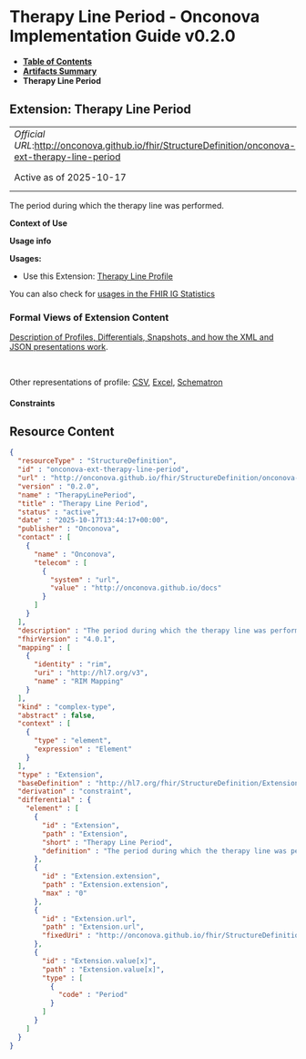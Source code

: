 # Therapy Line Period - Onconova Implementation Guide v0.2.0

* [**Table of Contents**](toc.md)
* [**Artifacts Summary**](artifacts.md)
* **Therapy Line Period**

## Extension: Therapy Line Period 

| | |
| :--- | :--- |
| *Official URL*:http://onconova.github.io/fhir/StructureDefinition/onconova-ext-therapy-line-period | *Version*:0.2.0 |
| Active as of 2025-10-17 | *Computable Name*:TherapyLinePeriod |

The period during which the therapy line was performed.

**Context of Use**

**Usage info**

**Usages:**

* Use this Extension: [Therapy Line Profile](StructureDefinition-onconova-therapy-line.md)

You can also check for [usages in the FHIR IG Statistics](https://packages2.fhir.org/xig/onconova.fhir|current/StructureDefinition/onconova-ext-therapy-line-period)

### Formal Views of Extension Content

 [Description of Profiles, Differentials, Snapshots, and how the XML and JSON presentations work](http://build.fhir.org/ig/FHIR/ig-guidance/readingIgs.html#structure-definitions). 

 

Other representations of profile: [CSV](StructureDefinition-onconova-ext-therapy-line-period.csv), [Excel](StructureDefinition-onconova-ext-therapy-line-period.xlsx), [Schematron](StructureDefinition-onconova-ext-therapy-line-period.sch) 

#### Constraints



## Resource Content

```json
{
  "resourceType" : "StructureDefinition",
  "id" : "onconova-ext-therapy-line-period",
  "url" : "http://onconova.github.io/fhir/StructureDefinition/onconova-ext-therapy-line-period",
  "version" : "0.2.0",
  "name" : "TherapyLinePeriod",
  "title" : "Therapy Line Period",
  "status" : "active",
  "date" : "2025-10-17T13:44:17+00:00",
  "publisher" : "Onconova",
  "contact" : [
    {
      "name" : "Onconova",
      "telecom" : [
        {
          "system" : "url",
          "value" : "http://onconova.github.io/docs"
        }
      ]
    }
  ],
  "description" : "The period during which the therapy line was performed.",
  "fhirVersion" : "4.0.1",
  "mapping" : [
    {
      "identity" : "rim",
      "uri" : "http://hl7.org/v3",
      "name" : "RIM Mapping"
    }
  ],
  "kind" : "complex-type",
  "abstract" : false,
  "context" : [
    {
      "type" : "element",
      "expression" : "Element"
    }
  ],
  "type" : "Extension",
  "baseDefinition" : "http://hl7.org/fhir/StructureDefinition/Extension|4.0.1",
  "derivation" : "constraint",
  "differential" : {
    "element" : [
      {
        "id" : "Extension",
        "path" : "Extension",
        "short" : "Therapy Line Period",
        "definition" : "The period during which the therapy line was performed."
      },
      {
        "id" : "Extension.extension",
        "path" : "Extension.extension",
        "max" : "0"
      },
      {
        "id" : "Extension.url",
        "path" : "Extension.url",
        "fixedUri" : "http://onconova.github.io/fhir/StructureDefinition/onconova-ext-therapy-line-period"
      },
      {
        "id" : "Extension.value[x]",
        "path" : "Extension.value[x]",
        "type" : [
          {
            "code" : "Period"
          }
        ]
      }
    ]
  }
}

```
